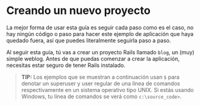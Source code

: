 Creando un nuevo proyecto
=========================

La mejor forma de usar esta guía es seguir cada paso como es el caso, no hay
ningún código o paso para hacer este ejemplo de aplicación que haya quedado
fuera, así que puedes literalmente seguirla paso a paso.

Al seguir esta guía, tú vas a crear un proyecto Rails llamado `blog`, un (muy)
simple weblog. Antes de que puedas comenzar a crear la aplicación, necesitas
estar seguro de tener Rails instalado.

> **TIP:** Los ejemplos que se muestran a continuación usan `$` para denotar un
superuser y user regular de una línea de comandos respectivamente en un sistema
operativo tipo UNIX. Si estás usando Windows, tu línea de comandos se verá como
`c:\source_code>`.
